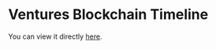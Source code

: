 # Ventures Blockchain Timeline
You can view it directly [here](https://shivanidotsingh.github.io/blockchain/index.html).
